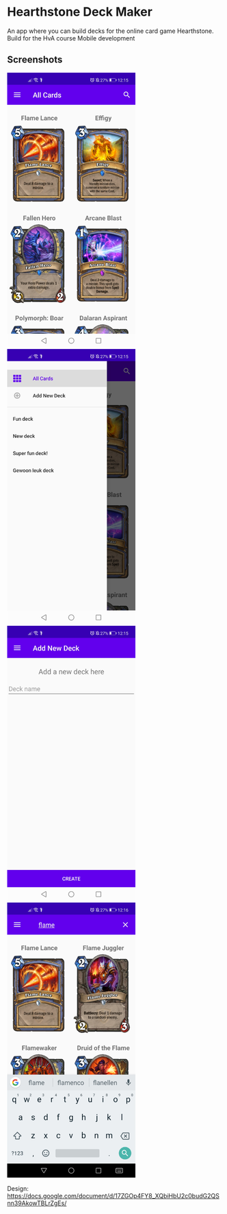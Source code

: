 # Hearthstone Deck Maker
An app where you can build decks for the online card game Hearthstone. Build for the HvA course Mobile development

## Screenshots
<img src="screenshots/screenshot1.jpg" alt="Screenshot" width="300"/>    <img src="screenshots/screenshot2.jpg" alt="Screenshot" width="300"/>
<img src="screenshots/screenshot3.jpg" alt="Screenshot" width="300"/>    <img src="screenshots/screenshot4.jpg" alt="Screenshot" width="300"/>

Design:
https://docs.google.com/document/d/17ZGOp4FY8_XQbiHbU2c0budG2QSnn39AkowTBLrZgEs/
